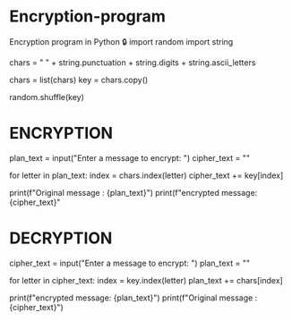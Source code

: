 # Encryption-program
Encryption program in Python 🔒
import random
import string

chars = " " + string.punctuation + string.digits + string.ascii_letters

chars = list(chars)
key = chars.copy() 

random.shuffle(key)
# ENCRYPTION

plan_text  = input("Enter a message to encrypt: ")
cipher_text = ""

for letter in plan_text:
    index = chars.index(letter)
    cipher_text += key[index]

print(f"Original message : {plan_text}")
print(f"encrypted message: {cipher_text}"

# DECRYPTION
cipher_text  = input("Enter a message to encrypt: ")
plan_text = ""

for letter in cipher_text:
    index = key.index(letter)
    plan_text += chars[index]

print(f"encrypted message: {plan_text}")
print(f"Original message : {cipher_text}")

